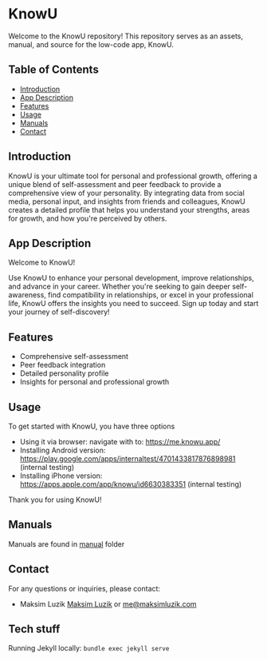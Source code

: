# KnowU

Welcome to the KnowU repository! This repository serves as an assets, manual, and source for the low-code app, KnowU.

## Table of Contents

- [Introduction](#introduction)
- [App Description](#app-description)
- [Features](#features)
- [Usage](#usage)
- [Manuals](#manuals)
- [Contact](#contact)

## Introduction

KnowU is your ultimate tool for personal and professional growth, offering a unique blend of self-assessment and peer feedback to provide a comprehensive view of your personality. By integrating data from social media, personal input, and insights from friends and colleagues, KnowU creates a detailed profile that helps you understand your strengths, areas for growth, and how you're perceived by others.

## App Description

Welcome to KnowU!

Use KnowU to enhance your personal development, improve relationships, and advance in your career. Whether you're seeking to gain deeper self-awareness, find compatibility in relationships, or excel in your professional life, KnowU offers the insights you need to succeed. Sign up today and start your journey of self-discovery!

## Features

- Comprehensive self-assessment
- Peer feedback integration
- Detailed personality profile
- Insights for personal and professional growth

## Usage

To get started with KnowU, you have three options

* Using it via browser: navigate with to: https://me.knowu.app/
* Installing Android version: https://play.google.com/apps/internaltest/4701433817876898981 (internal testing)
* Installing iPhone version: https://apps.apple.com/app/knowu/id6630383351 (internal testing)

Thank you for using KnowU!

## Manuals

Manuals are found in [manual](manual/) folder

## Contact

For any questions or inquiries, please contact:

* Maksim Luzik [Maksim Luzik](https://www.maksimluzik.com) or [me@maksimluzik.com](mailto:me@maksimluzik.com)

## Tech stuff

Running Jekyll locally: `bundle exec jekyll serve`
